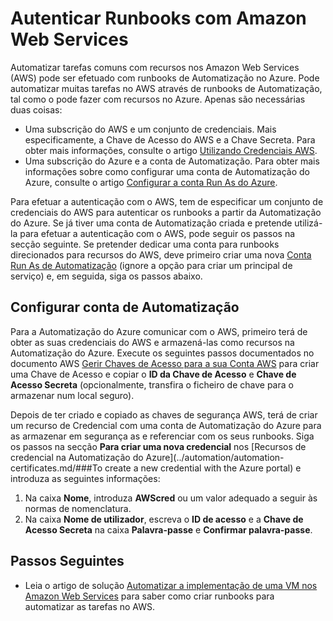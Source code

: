 <properties
   pageTitle="Configurar a Autenticação com os Amazon Web Services | Microsoft Azure"
   description="Este artigo descreve como criar e validar uma credencial AWS para runbooks na Automatização do Azure gerindo recursos AWS."
   services="automation"
   documentationCenter=""
   authors="mgoedtel"
   manager="jwhit"
   editor="tysonn"
   keywords="aws authentication, configure aws"/>
<tags
   ms.service="automation"
   ms.workload="tbd"
   ms.tgt_pltfrm="na"
   ms.devlang="na"
   ms.topic="get-started-article"
   ms.date="05/10/2016"
   ms.author="magoedte"/>

# Autenticar Runbooks com Amazon Web Services
Automatizar tarefas comuns com recursos nos Amazon Web Services (AWS) pode ser efetuado com runbooks de Automatização no Azure.  Pode automatizar muitas tarefas no AWS através de runbooks de Automatização, tal como o pode fazer com recursos no Azure.  Apenas são necessárias duas coisas:

* Uma subscrição do AWS e um conjunto de credenciais.  Mais especificamente, a Chave de Acesso do AWS e a Chave Secreta.  Para obter mais informações, consulte o artigo [Utilizando Credenciais AWS](http://docs.aws.amazon.com/powershell/latest/userguide/specifying-your-aws-credentials.html).
* Uma subscrição do Azure e a conta de Automatização.  Para obter mais informações sobre como configurar uma conta de Automatização do Azure, consulte o artigo [Configurar a conta Run As do Azure](../automation/automation-sec-configure-azure-runas-account.md).  

Para efetuar a autenticação com o AWS, tem de especificar um conjunto de credenciais do AWS para autenticar os runbooks a partir da Automatização do Azure. Se já tiver uma conta de Automatização criada e pretende utilizá-la para efetuar a autenticação com o AWS, pode seguir os passos na secção seguinte.  Se pretender dedicar uma conta para runbooks direcionados para recursos do AWS, deve primeiro criar uma nova [Conta Run As de Automatização](../automation/automation-sec-configure-azure-runas-account) (ignore a opção para criar um principal de serviço) e, em seguida, siga os passos abaixo.

## Configurar conta de Automatização
Para a Automatização do Azure comunicar com o AWS, primeiro terá de obter as suas credenciais do AWS e armazená-las como recursos na Automatização do Azure.  Execute os seguintes passos documentados no documento AWS [Gerir Chaves de Acesso para a sua Conta AWS](http://docs.aws.amazon.com/general/latest/gr/managing-aws-access-keys.html) para criar uma Chave de Acesso e copiar o **ID da Chave de Acesso** e **Chave de Acesso Secreta** (opcionalmente, transfira o ficheiro de chave para o armazenar num local seguro).

Depois de ter criado e copiado as chaves de segurança AWS, terá de criar um recurso de Credencial com uma conta de Automatização do Azure para as armazenar em segurança as e referenciar com os seus runbooks.  Siga os passos na secção **Para criar uma nova credencial** nos [Recursos de credencial na Automatização do Azure](../automation/automation-certificates.md/###To create a new credential with the Azure portal) e introduza as seguintes informações:

1. Na caixa **Nome**, introduza **AWScred** ou um valor adequado a seguir às normas de nomenclatura.  
2. Na caixa **Nome de utilizador**, escreva o **ID de acesso** e a **Chave de Acesso Secreta** na caixa **Palavra-passe** e **Confirmar palavra-passe**.   

## Passos Seguintes

- Leia o artigo de solução [Automatizar a implementação de uma VM nos Amazon Web Services](../automation/automation-scenario-aws-deployment.md) para saber como criar runbooks para automatizar as tarefas no AWS.



<!--HONumber=Jun16_HO2-->


